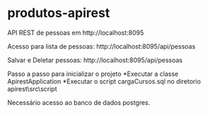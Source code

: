 # produtos-apirest
API REST de pessoas em http://localhost:8095

Acesso para lista de pessoas: http://localhost:8095/api/pessoas

Salvar e Deletar pessoas: http://localhost:8095/api/pessoas

Passo a passo para inicializar o projeto
*Executar a classe ApirestApplication
*Executar o script cargaCursos.sql no diretorio apirest\src\script

Necessário acesso ao banco de dados postgres.

